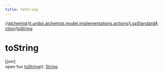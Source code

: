 ```yaml
---
title: toString
---
```

//[alchemist](../../../index.html)/[it.unibo.alchemist.model.implementations.actions](../index.html)/[LsaStandardAction](index.html)/[toString](to-string.html)



# toString



[jvm]\
open fun [toString](to-string.html)(): [String](https://docs.oracle.com/javase/8/docs/api/java/lang/String.html)




